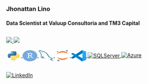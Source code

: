 ### Jhonattan Lino

#### Data Scientist at Valuup Consultoria and TM3 Capital

##

<div>
  <a href="https://github.com/Jhonattanln">
  <img height="160em" src="https://github-readme-stats.vercel.app/api?username=Jhonattanln&show_icons=true&theme=dark&include_all_commits=true&count_private=true"/>
  <img height="160em" src="https://github-readme-stats.vercel.app/api/top-langs/?username=Jhonattanln&layout=compact&langs_count=7&theme=dark"/>
</div>
<div style="display: inline_block"><br>
  <img align="center" alt="Python" height="30" width="40" src="https://raw.githubusercontent.com/devicons/devicon/master/icons/python/python-original.svg">
  <img align="center" alt="RStudio" height="30" width="40" src="https://raw.githubusercontent.com/devicons/devicon/master/icons/rstudio/rstudio-original.svg">
  <img align="center" alt="MySQL" height="30" width="40" src="https://raw.githubusercontent.com/devicons/devicon/master/icons/mysql/mysql-original.svg">
  <img align="center" alt="Jupyter" height="30" width="40" src="https://raw.githubusercontent.com/devicons/devicon/master/icons/jupyter/jupyter-original.svg">
  <img align="center" alt="VSCode" height="30" width="40" src="https://raw.githubusercontent.com/devicons/devicon/master/icons/vscode/vscode-original.svg">
  <img align="center" alt="SQLServer" height="30" width="40" src="https://cdn.jsdelivr.net/gh/devicons/devicon/icons/microsoftsqlserver/microsoftsqlserver-plain.svg">
  <img aling="center" alt="Azure" height="30" width="40" src="https://cdn.jsdelivr.net/gh/devicons/devicon@latest/icons/azure/azure-original.svg" />
          
</div>

##


[![LinkedIn](https://img.shields.io/badge/linkedin-%230077B5.svg?style=for-the-badge&logo=linkedin&logoColor=white)](https://www.linkedin.com/in/jhonattan-economia/)
